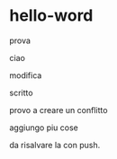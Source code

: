 # hello-word
prova 

ciao 

modifica

scritto 

provo a creare un conflitto 

aggiungo piu cose

da risalvare la con push.
